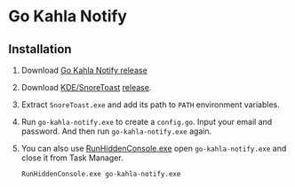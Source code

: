 # Go Kahla Notify

## Installation

1. Download [Go Kahla Notify release](https://github.com/ganlvtech/go-kahla-notify/releases)

2. Download [KDE/SnoreToast](https://github.com/KDE/snoretoast) [release](http://download.kde.org/stable/snoretoast/).

3. Extract `SnoreToast.exe` and add its path to `PATH` environment variables.

4. Run `go-kahla-notify.exe` to create a `config.go`. Input your email and password. And then run `go-kahla-notify.exe` again.

5. You can also use [RunHiddenConsole.exe](http://redmine.lighttpd.net/attachments/660/RunHiddenConsole.zip) open `go-kahla-notify.exe` and close it from Task Manager.

    ```bash
    RunHiddenConsole.exe go-kahla-notify.exe
    ``` 
